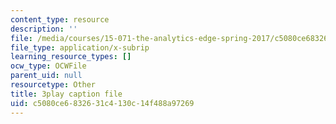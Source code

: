 ```yaml
---
content_type: resource
description: ''
file: /media/courses/15-071-the-analytics-edge-spring-2017/c5080ce6832631c4130c14f488a97269_pelPpuYUAho.srt
file_type: application/x-subrip
learning_resource_types: []
ocw_type: OCWFile
parent_uid: null
resourcetype: Other
title: 3play caption file
uid: c5080ce6-8326-31c4-130c-14f488a97269
---
```

